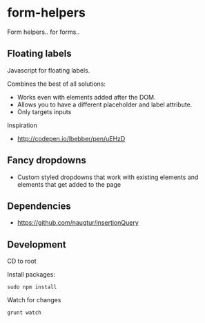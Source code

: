 form-helpers
============

Form helpers.. for forms..

## Floating labels
Javascript for floating labels.

Combines the best of all solutions:
* Works even with elements added after the DOM.
* Allows you to have a different placeholder and label attribute.
* Only targets inputs

Inspiration
* http://codepen.io/lbebber/pen/uEHzD


## Fancy dropdowns
* Custom styled dropdowns that work with existing elements and elements that get added to the page


## Dependencies
* https://github.com/naugtur/insertionQuery

## Development
CD to root

Install packages:

````
sudo npm install
````

Watch for changes

````
grunt watch
````